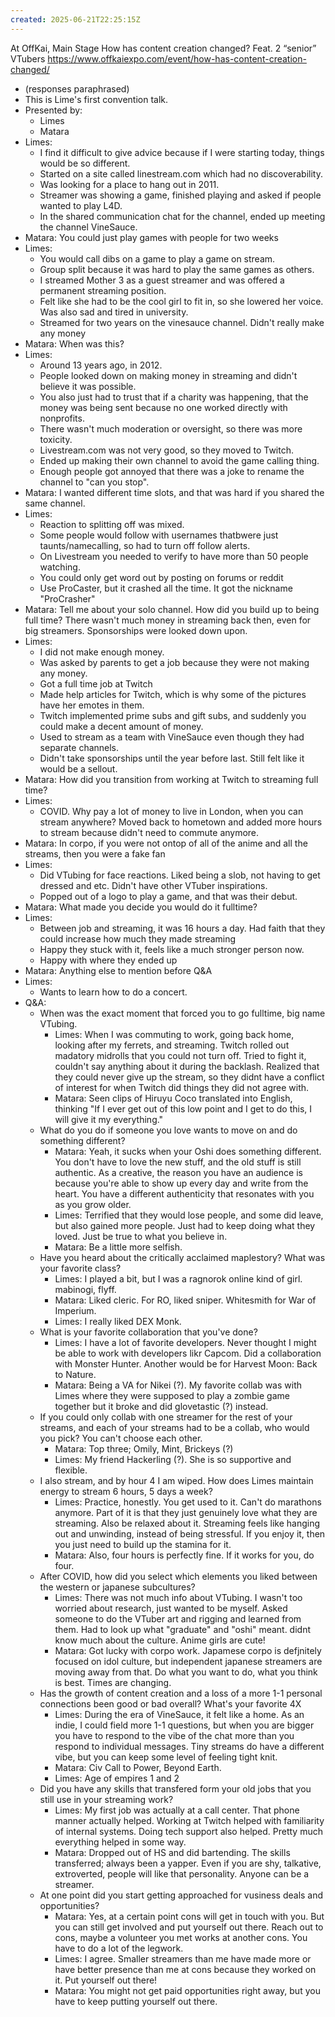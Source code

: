 ```yaml
---
created: 2025-06-21T22:25:15Z
---
```


At OffKai, Main Stage
How has content creation changed? Feat. 2 “senior” VTubers
https://www.offkaiexpo.com/event/how-has-content-creation-changed/

- (responses paraphrased)
- This is Lime's first convention talk.
- Presented by:
	- Limes
	- Matara
- Limes:
	- I find it difficult to give advice because if I were starting today, things would be so different.
	- Started on a site called linestream.com which had no discoverability.
	- Was looking for a place to hang out in 2011.
	- Streamer was showing a game, finished playing and asked if people wanted to play L4D.
	- In the shared communication chat for the channel, ended up meeting the channel VineSauce.
- Matara: You could just play games with people for two weeks
- Limes:
	- You would call dibs on a game to play a game on stream.
	- Group split because it was hard to play the same games as others.
	- I streamed Mother 3 as a guest streamer and was offered a permanent streaming position.
	- Felt like she had to be the cool girl to fit in, so she lowered her voice. Was also sad and tired in university.
	- Streamed for two years on the vinesauce channel. Didn't really make any money
- Matara: When was this?
- Limes:
	- Around 13 years ago, in 2012.
	- People looked down on making money in streaming and didn't believe it was possible.
	- You also just had to trust that if a charity was happening, that the money was being sent because no one worked directly with nonprofits.
	- There wasn't much moderation or oversight, so there was more toxicity.
	- Livestream.com was not very good, so they moved to Twitch.
	- Ended up making their own channel to avoid the game calling thing.
	- Enough people got annoyed that there was a joke to rename the channel to "can you stop".
- Matara: I wanted different time slots, and that was hard if you shared the same channel.
- Limes:
	- Reaction to splitting off was mixed.
	- Some people would follow with usernames thatbwere just taunts/namecalling, so had to turn off follow alerts.
	- On Livestream you needed to verify to have more than 50 people watching.
	- You could only get word out by posting on forums or reddit
	- Use ProCaster, but it crashed all the time. It got the nickname "ProCrasher"
- Matara: Tell me about your solo channel. How did you build up to being full time? There wasn't much money in streaming back then, even for big streamers. Sponsorships were looked down upon.
- Limes:
	- I did not make enough money.
	- Was asked by parents to get a job because they were not making any money.
	- Got a full time job at Twitch
	- Made help articles for Twitch, which is why some of the pictures have her emotes in them.
	- Twitch implemented prime subs and gift subs, and suddenly you could make a decent amount of money.
	- Used to stream as a team with VineSauce even though they had separate channels.
	- Didn't take sponsorships until the year before last. Still felt like it would be a sellout.
- Matara: How did you transition from working at Twitch to streaming full time?
- Limes:
	- COVID. Why pay a lot of money to live in London, when you can stream anywhere? Moved back to hometown and added more hours to stream because didn't need to commute anymore.
- Matara: In corpo, if you were not ontop of all of the anime and all the streams, then you were a fake fan
- Limes:
	- Did VTubing for face reactions. Liked being a slob, not having to get dressed and etc. Didn't have other VTuber inspirations.
	- Popped out of a logo to play a game, and that was their debut.
- Matara: What made you decide you would do it fulltime?
- Limes:
	- Between job and streaming, it was 16 hours a day. Had faith that they could increase how much they made streaming
	- Happy they stuck with it, feels like a much stronger person now.
	- Happy with where they ended up
- Matara: Anything else to mention before Q&A
- Limes:
	- Wants to learn how to do a concert.
- Q&A:
	- When was the exact moment that forced you to go fulltime, big name VTubing.
		- Limes: When I was commuting to work, going back home, looking after my ferrets, and streaming. Twitch rolled out madatory midrolls that you could not turn off. Tried to fight it, couldn't say anything about it during the backlash. Realized that they could never give up the stream, so they didnt have a conflict of interest for when Twitch did things they did not agree with.
		- Matara: Seen clips of Hiruyu Coco translated into English, thinking "If I ever get out of this low point and I get to do this, I will give it my everything."
	- What do you do if someone you love wants to move on and do something different?
		- Matara: Yeah, it sucks when your Oshi does something different. You don't have to love the new stuff, and the old stuff is still authentic. As a creative, the reason you have an audience is because you're able to show up every day and write from the heart. You have a different authenticity that resonates with you as you grow older.
		- Limes: Terrified that they would lose people, and some did leave, but also gained more people. Just had to keep doing what they loved. Just be true to what you believe in.
		- Matara: Be a little more selfish.
	- Have you heard about the critically acclaimed maplestory? What was your favorite class?
		- Limes: I played a bit, but I was a ragnorok online kind of girl. mabinogi, flyff.
		- Matara: Liked cleric. For RO, liked sniper. Whitesmith for War of Imperium.
		- Limes: I really liked DEX Monk.
	- What is your favorite collaboration that you've done?
		- Limes: I have a lot of favorite developers. Never thought I might be able to work with developers likr Capcom. Did a collaboration with Monster Hunter. Another would be for Harvest Moon: Back to Nature.
		- Matara: Being a VA for Nikei (?). My favorite collab was with Limes where they were supposed to play a zombie game together but it broke and did glovetastic (?) instead.
	- If you could only collab with one streamer for the rest of your streams, and each of your streams had to be a collab, who would you pick? You can't choose each other.
		- Matara: Top three; Omily, Mint, Brickeys (?)
		- Limes: My friend Hackerling (?). She is so supportive and flexible.
	- I also stream, and by hour 4 I am wiped. How does Limes maintain energy to stream 6 hours, 5 days a week?
		- Limes: Practice, honestly. You get used to it. Can't do marathons anymore. Part of it is that they just genuinely love what they are streaming. Also be relaxed about it. Streaming feels like hanging out and unwinding, instead of being stressful. If you enjoy it, then you just need to build up the stamina for it.
		- Matara: Also, four hours is perfectly fine. If it works for you, do four.
	- After COVID, how did you select which elements you liked between the western or japanese subcultures?
		- Limes: There was not much info about VTubing. I wasn't too worried about research, just wanted to be myself. Asked someone to do the VTuber art and rigging and learned from them. Had to look up what "graduate" and "oshi" meant. didnt know much about the culture. Anime girls are cute!
		- Matara: Got lucky with corpo work. Japamese corpo is defjnitely focused on idol culture, but independent japanese streamers are moving away from that. Do what you want to do, what you think is best. Times are changing.
	- Has the growth of content creation and a loss of a more 1-1 personal connections been good or bad overall? What's your favorite 4X
		- Limes: During the era of VineSauce, it felt like a home. As an indie, I could field more 1-1 questions, but when you are bigger you have to respond to the vibe of the chat more than you respond to individual messages. Tiny streams do have a different vibe, but you can keep some level of feeling tight knit.
		- Matara: Civ Call to Power, Beyond Earth.
		- Limes: Age of empires 1 and 2
	- Did you have any skills that transfered form your old jobs that you still use in your streaming work?
		- Limes: My first job was actually at a call center. That phone manner actually helped. Working at Twitch helped with familiarity of internal systems. Doing tech support also helped. Pretty much everything helped in some way.
		- Matara: Dropped out of HS and did bartending. The skills transferred; always been a yapper. Even if you are shy, talkative, extroverted, people will like that personality. Anyone can be a streamer.
	- At one point did you start getting approached for vusiness deals and opportunities?
		- Matara: Yes, at a certain point cons will get in touch with you. But you can still get involved and put yourself out there. Reach out to cons, maybe a volunteer you met works at another cons. You have to do a lot of the legwork.
		- Limes: I agree. Smaller streamers than me have made more or have better presence than me at cons because they worked on it. Put yourself out there!
		- Matara: You might not get paid opportunities right away, but you have to keep putting yourself out there.
